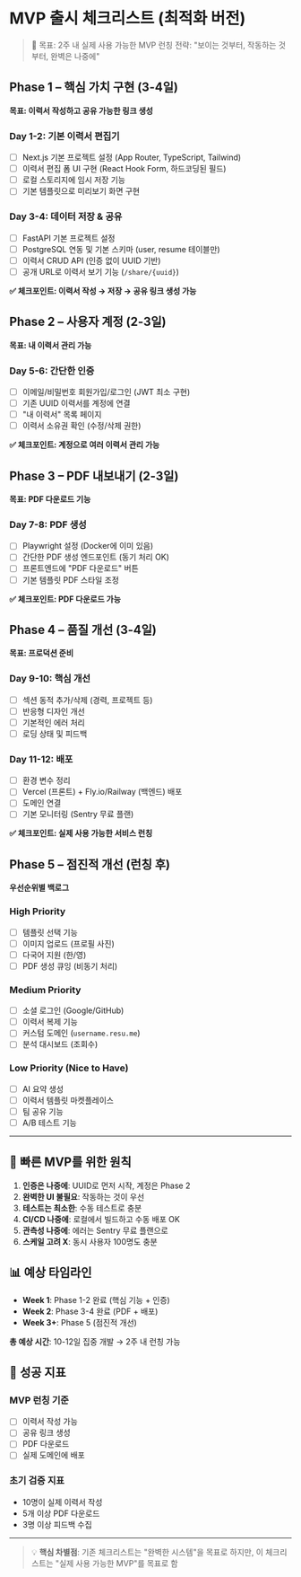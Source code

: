 # MVP 출시 체크리스트 (최적화 버전)

> 🎯 목표: 2주 내 실제 사용 가능한 MVP 런칭
> 전략: "보이는 것부터, 작동하는 것부터, 완벽은 나중에"

## Phase 1 – 핵심 가치 구현 (3-4일)

**목표: 이력서 작성하고 공유 가능한 링크 생성**

### Day 1-2: 기본 이력서 편집기

- [ ] Next.js 기본 프로젝트 설정 (App Router, TypeScript, Tailwind)
- [ ] 이력서 편집 폼 UI 구현 (React Hook Form, 하드코딩된 필드)
- [ ] 로컬 스토리지에 임시 저장 기능
- [ ] 기본 템플릿으로 미리보기 화면 구현

### Day 3-4: 데이터 저장 & 공유

- [ ] FastAPI 기본 프로젝트 설정
- [ ] PostgreSQL 연동 및 기본 스키마 (user, resume 테이블만)
- [ ] 이력서 CRUD API (인증 없이 UUID 기반)
- [ ] 공개 URL로 이력서 보기 기능 (`/share/{uuid}`)

**✅ 체크포인트: 이력서 작성 → 저장 → 공유 링크 생성 가능**

## Phase 2 – 사용자 계정 (2-3일)

**목표: 내 이력서 관리 가능**

### Day 5-6: 간단한 인증

- [ ] 이메일/비밀번호 회원가입/로그인 (JWT 최소 구현)
- [ ] 기존 UUID 이력서를 계정에 연결
- [ ] "내 이력서" 목록 페이지
- [ ] 이력서 소유권 확인 (수정/삭제 권한)

**✅ 체크포인트: 계정으로 여러 이력서 관리 가능**

## Phase 3 – PDF 내보내기 (2-3일)

**목표: PDF 다운로드 기능**

### Day 7-8: PDF 생성

- [ ] Playwright 설정 (Docker에 이미 있음)
- [ ] 간단한 PDF 생성 엔드포인트 (동기 처리 OK)
- [ ] 프론트엔드에 "PDF 다운로드" 버튼
- [ ] 기본 템플릿 PDF 스타일 조정

**✅ 체크포인트: PDF 다운로드 가능**

## Phase 4 – 품질 개선 (3-4일)

**목표: 프로덕션 준비**

### Day 9-10: 핵심 개선

- [ ] 섹션 동적 추가/삭제 (경력, 프로젝트 등)
- [ ] 반응형 디자인 개선
- [ ] 기본적인 에러 처리
- [ ] 로딩 상태 및 피드백

### Day 11-12: 배포

- [ ] 환경 변수 정리
- [ ] Vercel (프론트) + Fly.io/Railway (백엔드) 배포
- [ ] 도메인 연결
- [ ] 기본 모니터링 (Sentry 무료 플랜)

**✅ 체크포인트: 실제 사용 가능한 서비스 런칭**

## Phase 5 – 점진적 개선 (런칭 후)

**우선순위별 백로그**

### High Priority

- [ ] 템플릿 선택 기능
- [ ] 이미지 업로드 (프로필 사진)
- [ ] 다국어 지원 (한/영)
- [ ] PDF 생성 큐잉 (비동기 처리)

### Medium Priority

- [ ] 소셜 로그인 (Google/GitHub)
- [ ] 이력서 복제 기능
- [ ] 커스텀 도메인 (`username.resu.me`)
- [ ] 분석 대시보드 (조회수)

### Low Priority (Nice to Have)

- [ ] AI 요약 생성
- [ ] 이력서 템플릿 마켓플레이스
- [ ] 팀 공유 기능
- [ ] A/B 테스트 기능

---

## 🚀 빠른 MVP를 위한 원칙

1. **인증은 나중에**: UUID로 먼저 시작, 계정은 Phase 2
2. **완벽한 UI 불필요**: 작동하는 것이 우선
3. **테스트는 최소한**: 수동 테스트로 충분
4. **CI/CD 나중에**: 로컬에서 빌드하고 수동 배포 OK
5. **관측성 나중에**: 에러는 Sentry 무료 플랜으로
6. **스케일 고려 X**: 동시 사용자 100명도 충분

## 📊 예상 타임라인

- **Week 1**: Phase 1-2 완료 (핵심 기능 + 인증)
- **Week 2**: Phase 3-4 완료 (PDF + 배포)
- **Week 3+**: Phase 5 (점진적 개선)

**총 예상 시간**: 10-12일 집중 개발 → 2주 내 런칭 가능

## 🎯 성공 지표

### MVP 런칭 기준

- [ ] 이력서 작성 가능
- [ ] 공유 링크 생성
- [ ] PDF 다운로드
- [ ] 실제 도메인에 배포

### 초기 검증 지표

- 10명이 실제 이력서 작성
- 5개 이상 PDF 다운로드
- 3명 이상 피드백 수집

---

> 💡 **핵심 차별점**: 기존 체크리스트는 "완벽한 시스템"을 목표로 하지만,
> 이 체크리스트는 "실제 사용 가능한 MVP"를 목표로 함
